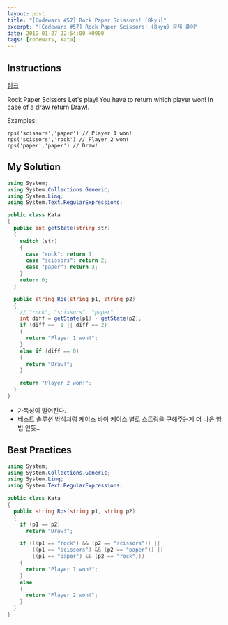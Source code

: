 ```yaml
---
layout: post
title: "[Codewars #57] Rock Paper Scissors! (8kyu)"
excerpt: "[Codewars #57] Rock Paper Scissors! (8kyu) 문제 풀이"
date: 2019-01-27 22:54:00 +0900
tags: [codewars, kata]
---
```


## Instructions

[링크](https://www.codewars.com/kata/rock-paper-scissors/train/csharp)

Rock Paper Scissors
Let's play! You have to return which player won! In case of a draw return Draw!.

Examples:
```
rps('scissors','paper') // Player 1 won!
rps('scissors','rock') // Player 2 won!
rps('paper','paper') // Draw!
```

## My Solution

```csharp
using System;
using System.Collections.Generic;
using System.Linq;
using System.Text.RegularExpressions;

public class Kata
{
  public int getState(string str)
  {
    switch (str)
    {
      case "rock": return 1;
      case "scissors": return 2;
      case "paper": return 3;
    }
    return 0;
  }

  public string Rps(string p1, string p2)
  {
    // "rock", "scissors", "paper"
    int diff = getState(p1) - getState(p2);
    if (diff == -1 || diff == 2)
    {
      return "Player 1 won!";
    }
    else if (diff == 0)
    {
      return "Draw!";
    }

    return "Player 2 won!";
  }
}
```

- 가독성이 떨어진다.
- 베스트 솔루션 방식처럼 케이스 바이 케이스 별로 스트링을 구해주는게 더 나은 방법 인듯..

## Best Practices

```csharp
using System;
using System.Collections.Generic;
using System.Linq;
using System.Text.RegularExpressions;

public class Kata
{
  public string Rps(string p1, string p2)
  {
    if (p1 == p2)
      return "Draw!";

    if (((p1 == "rock") && (p2 == "scissors")) ||
        ((p1 == "scissors") && (p2 == "paper")) ||
        ((p1 == "paper") && (p2 == "rock")))
    {
      return "Player 1 won!";
    }
    else
    {
      return "Player 2 won!";
    }
  }
}
```